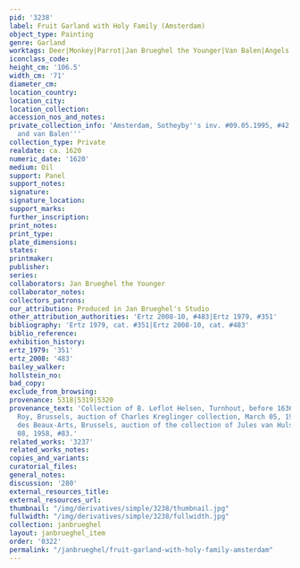 ```yaml
---
pid: '3238'
label: Fruit Garland with Holy Family (Amsterdam)
object_type: Painting
genre: Garland
worktags: Deer|Monkey|Parrot|Jan Brueghel the Younger|Van Balen|Angels|Holy family|Flowers|Fruit|Garland|Vegetables
iconclass_code:
height_cm: '106.5'
width_cm: '71'
diameter_cm:
location_country:
location_city:
location_collection:
accession_nos_and_notes:
private_collection_info: 'Amsterdam, Sotheyby''s inv. #09.05.1995, #42, as ''Jan II
  and van Balen'''
collection_type: Private
realdate: ca. 1620
numeric_date: '1620'
medium: Oil
support: Panel
support_notes:
signature:
signature_location:
support_marks:
further_inscription:
print_notes:
print_type:
plate_dimensions:
states:
printmaker:
publisher:
series:
collaborators: Jan Brueghel the Younger
collaborator_notes:
collectors_patrons:
our_attribution: Produced in Jan Brueghel's Studio
other_attribution_authorities: 'Ertz 2008-10, #483|Ertz 1979, #351'
bibliography: 'Ertz 1979, cat. #351|Ertz 2008-10, cat. #483'
biblio_reference:
exhibition_history:
ertz_1979: '351'
ertz_2008: '483'
bailey_walker:
hollstein_no:
bad_copy:
exclude_from_browsing:
provenance: 5318|5319|5320
provenance_text: 'Collection of B. Leflot Helsen, Turnhout, before 1636.|Galerie Le
  Roy, Brussels, auction of Charles Kreglinger collection, March 05, 1936, #4.|Palais
  des Beaux-Arts, Brussels, auction of the collection of Jules van Hulst, October
  08, 1958, #83.'
related_works: '3237'
related_works_notes:
copies_and_variants:
curatorial_files:
general_notes:
discussion: '280'
external_resources_title:
external_resources_url:
thumbnail: "/img/derivatives/simple/3238/thumbnail.jpg"
fullwidth: "/img/derivatives/simple/3238/fullwidth.jpg"
collection: janbrueghel
layout: janbrueghel_item
order: '0322'
permalink: "/janbrueghel/fruit-garland-with-holy-family-amsterdam"
---
```

